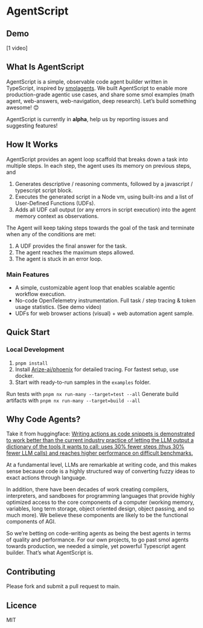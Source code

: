 # AgentScript

## Demo

[1 video]

## What Is AgentScript

AgentScript is a simple, observable code agent builder written in TypeScript, inspired by [smolagents](https://github.com/huggingface/smolagents). We built AgentScript to enable more production-grade agentic use cases, and share some smol examples (math agent, web-answers, web-navigation, deep research). Let’s build something awesome! 😊

AgentScript is currently in **alpha**, help us by reporting issues and suggesting features!

## How It Works

AgentScript provides an agent loop scaffold that breaks down a task into multiple steps. In each step, the agent uses its memory on previous steps, and

1. Generates descriptive / reasoning comments, followed by a javascript / typescript script block.
2. Executes the generated script in a Node vm, using built-ins and a list of User-Defined Functions (UDFs).
3. Adds all UDF call output (or any errors in script execution) into the agent memory context as observations.

The Agent will keep taking steps towards the goal of the task and terminate when any of the conditions are met:

1. A UDF provides the final answer for the task.
2. The agent reaches the maximum steps allowed.
3. The agent is stuck in an error loop.

### Main Features

- A simple, customizable agent loop that enables scalable agentic workflow execution.
- No-code OpenTelemetry instrumentation. Full task / step tracing & token usage statistics. (See demo video)
- UDFs for web browser actions (visual) + web automation agent sample.

## Quick Start

### Local Development

1. `pnpm install`
2. Install [Arize-ai/phoenix](https://github.com/Arize-ai/phoenix) for detailed tracing. For fastest setup, use docker.
3. Start with ready-to-run samples in the `examples` folder.

Run tests with `pnpm nx run-many --target=test --all`
Generate build artifacts with `pnpm nx run-many --target=build --all`

## Why Code Agents?

Take it from huggingface: [Writing actions as code snippets is demonstrated to work better than the current industry practice of letting the LLM output a dictionary of the tools it wants to call: uses 30% fewer steps (thus 30% fewer LLM calls) and reaches higher performance on difficult benchmarks.](https://github.com/huggingface/smolagents?tab=readme-ov-file#how-do-code-agents-work)

At a fundamental level, LLMs are remarkable at writing code, and this makes sense because code is a highly structured way of converting fuzzy ideas to exact actions through language.

In addition, there have been decades of work creating compilers, interpreters, and sandboxes for programming languages that provide highly optimized access to the core components of a computer (working memory, variables, long term storage, object oriented design, object passing, and so much more). We believe these components are likely to be the functional components of AGI.

So we’re betting on code-writing agents as being the best agents in terms of quality and performance. For our own projects, to go past smol agents towards production, we needed a simple, yet powerful Typescript agent builder. That’s what AgentScript is.

## Contributing

Please fork and submit a pull request to main.

## Licence

MIT

